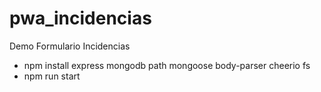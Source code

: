 # pwa_incidencias
Demo Formulario Incidencias

- npm install express mongodb path mongoose body-parser cheerio fs
- npm run start

